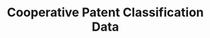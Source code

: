 ---
bigquery: https://console.cloud.google.com/bigquery?p=patents-public-data&d=cpc&page=dataset
citation: '“Cooperative Patent Classification” by the EPO and USPTO, for public use. '
contributors: EPO, USPTO
cost: None
description: Cooperative Patent Classification Data contains the scheme and definitions
  of the Cooperative Patent Classification system for classifying patent documents.
  The CPC is the result of a partnership between the EPO and the USPTO in their joint
  effort to develop a common, internationally compatible classification system for
  technical documents, in particular patent publications, which will be used by both
  offices in the patent granting process
documentation: https://www.cooperativepatentclassification.org/cpcSchemeAndDefinitions
last_edit: Mon, 04 Apr 2022 19:07:06 GMT
location: https://www.cooperativepatentclassification.org/index
maintained_by: USPTO, EPO
schema_fields: '[''applicationReferences'', ''residualReferences'', ''title_part'',
  ''definition'', ''titlePart'', ''ipc_concordant'', ''child_groups'', ''childGroups'',
  ''breakdownCode'', ''informative_references'', ''symbol'', ''children'', ''parents'',
  ''title_full'', ''application_references'', ''synonyms'', ''date_revised'', ''limiting_references'',
  ''notAllocatable'', ''glossary'', ''sizeCache'', ''titleFull'', ''additional_only'',
  ''residual_references'', ''limitingReferences'', ''informativeReferences'', ''ipcConcordant'',
  ''status'', ''breakdown_code'', ''not_allocatable'', ''level'', ''dateRevised'']'
shortname: cooperative_patent_classification
tags:
- patents
- science
title: Cooperative Patent Classification Data
uuid: 984374a7-16e9-4b35-9445-458daceb01bf
---